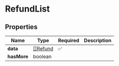 # RefundList



## Properties

Name | Type | Required | Description
------------ | ------------- | ------------- | -------------
**data** | [[]Refund](Refund.md) | ✅ | 
**hasMore** | boolean |  | 


